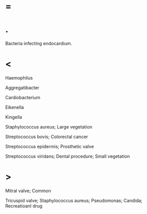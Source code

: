 # =

# .

Bacteria infecting endocardium.

# <

Haemophilus

Aggregatibacter

Cardiobacterium

Eikenella

Kingella

Staphylococcus aureus; Large vegetation

Streptococcus bovis; Colorectal cancer

Streptococcus epidermis; Prosthetic valve

Streptococcus viridans; Dental procedure; Small vegetation

# >

Mitral valve; Common

Tricuspid valve; Staphylococcus aureus; Pseudomonas; Candida; Recreatioanl drug
